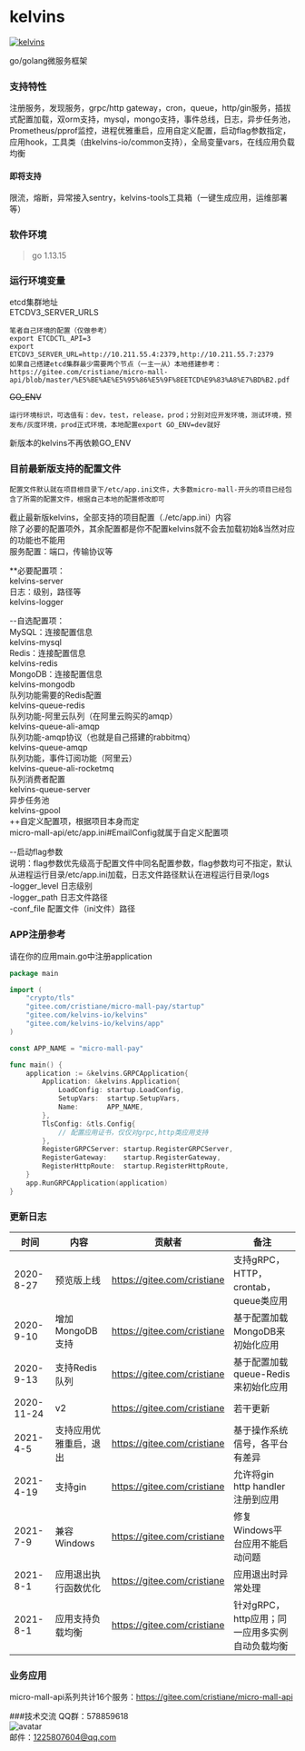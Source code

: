 # kelvins
[![kelvins](logo.png)](https://gitee.com/kelvins-io)   

go/golang微服务框架

### 支持特性
注册服务，发现服务，grpc/http gateway，cron，queue，http/gin服务，插拔式配置加载，双orm支持，mysql，mongo支持，事件总线，日志，异步任务池，   
Prometheus/pprof监控，进程优雅重启，应用自定义配置，启动flag参数指定，应用hook，工具类（由kelvins-io/common支持），全局变量vars，在线应用负载均衡

#### 即将支持
限流，熔断，异常接入sentry，kelvins-tools工具箱（一键生成应用，运维部署等）

### 软件环境
> go 1.13.15

### 运行环境变量
etcd集群地址   
ETCDV3_SERVER_URLS     
```
笔者自己环境的配置（仅做参考） 
export ETCDCTL_API=3
export ETCDV3_SERVER_URL=http://10.211.55.4:2379,http://10.211.55.7:2379
如果自己搭建etcd集群最少需要两个节点（一主一从）本地搭建参考：https://gitee.com/cristiane/micro-mall-api/blob/master/%E5%BE%AE%E5%95%86%E5%9F%8EETCD%E9%83%A8%E7%BD%B2.pdf
```

~~GO_ENV~~
```
运行环境标识，可选值有：dev，test，release，prod；分别对应开发环境，测试环境，预发布/灰度环境，prod正式环境，本地配置export GO_ENV=dev就好
```
新版本的kelvins不再依赖GO_ENV   

### 目前最新版支持的配置文件
``` 
配置文件默认就在项目根目录下/etc/app.ini文件，大多数micro-mall-开头的项目已经包含了所需的配置文件，根据自己本地的配置修改即可
```
截止最新版kelvins，全部支持的项目配置（./etc/app.ini）内容   
除了必要的配置项外，其余配置都是你不配置kelvins就不会去加载初始&当然对应的功能也不能用   
服务配置：端口，传输协议等   

**必要配置项：   
kelvins-server    
日志：级别，路径等   
kelvins-logger   

--自选配置项：   
MySQL：连接配置信息   
kelvins-mysql   
Redis：连接配置信息   
kelvins-redis   
MongoDB：连接配置信息   
kelvins-mongodb   
队列功能需要的Redis配置   
kelvins-queue-redis   
队列功能-阿里云队列（在阿里云购买的amqp）   
kelvins-queue-ali-amqp   
队列功能-amqp协议（也就是自己搭建的rabbitmq）   
kelvins-queue-amqp   
队列功能，事件订阅功能（阿里云）   
kelvins-queue-ali-rocketmq   
队列消费者配置   
kelvins-queue-server   
异步任务池   
kelvins-gpool   
++自定义配置项，根据项目本身而定    
micro-mall-api/etc/app.ini#EmailConfig就属于自定义配置项    

--启动flag参数   
说明：flag参数优先级高于配置文件中同名配置参数，flag参数均可不指定，默认从进程运行目录/etc/app.ini加载，日志文件路径默认在进程运行目录/logs   
-logger_level 日志级别   
-logger_path  日志文件路径   
-conf_file  配置文件（ini文件）路径

### APP注册参考
请在你的应用main.go中注册application
```go
package main

import (
	"crypto/tls"
	"gitee.com/cristiane/micro-mall-pay/startup"
	"gitee.com/kelvins-io/kelvins"
	"gitee.com/kelvins-io/kelvins/app"
)

const APP_NAME = "micro-mall-pay"

func main() {
	application := &kelvins.GRPCApplication{
		Application: &kelvins.Application{
			LoadConfig: startup.LoadConfig,
			SetupVars:  startup.SetupVars,
			Name:       APP_NAME,
		},
		TlsConfig: &tls.Config{
			// 配置应用证书，仅仅对grpc,http类应用支持
		},
		RegisterGRPCServer: startup.RegisterGRPCServer,
		RegisterGateway:    startup.RegisterGateway,
		RegisterHttpRoute:  startup.RegisterHttpRoute,
	}
	app.RunGRPCApplication(application)
}
```

### 更新日志
时间 | 内容 |  贡献者 | 备注  
---|------|------|---
2020-8-27 | 预览版上线 | https://gitee.com/cristiane | 支持gRPC，HTTP，crontab，queue类应用
2020-9-10 | 增加MongoDB支持 | https://gitee.com/cristiane | 基于配置加载MongoDB来初始化应用
2020-9-13 | 支持Redis队列 | https://gitee.com/cristiane | 基于配置加载queue-Redis来初始化应用
2020-11-24 | v2 | https://gitee.com/cristiane | 若干更新
2021-4-5 | 支持应用优雅重启，退出 | https://gitee.com/cristiane | 基于操作系统信号，各平台有差异
2021-4-19 | 支持gin | https://gitee.com/cristiane | 允许将gin http handler注册到应用
2021-7-9 | 兼容Windows | https://gitee.com/cristiane | 修复Windows平台应用不能启动问题
2021-8-1 | 应用退出执行函数优化 | https://gitee.com/cristiane | 应用退出时异常处理
2021-8-1 | 应用支持负载均衡 | https://gitee.com/cristiane | 针对gRPC，http应用；同一应用多实例自动负载均衡


### 业务应用
micro-mall-api系列共计16个服务：https://gitee.com/cristiane/micro-mall-api

###技术交流
QQ群：578859618   
![avatar](./交流群.JPG)   
邮件：1225807604@qq.com